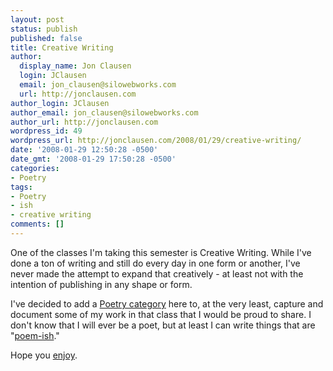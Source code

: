 ```yaml
---
layout: post
status: publish
published: false
title: Creative Writing
author:
  display_name: Jon Clausen
  login: JClausen
  email: jon_clausen@silowebworks.com
  url: http://jonclausen.com
author_login: JClausen
author_email: jon_clausen@silowebworks.com
author_url: http://jonclausen.com
wordpress_id: 49
wordpress_url: http://jonclausen.com/2008/01/29/creative-writing/
date: '2008-01-29 12:50:28 -0500'
date_gmt: '2008-01-29 17:50:28 -0500'
categories:
- Poetry
tags:
- Poetry
- ish
- creative writing
comments: []
---
```

<p>One of the classes I'm taking this semester is Creative Writing.   While I've done a ton of writing and still do every day in one form or another, I've never made the attempt to expand that creatively - at least not with the intention of publishing in any shape or form.</p>
<p>I've decided to add a <a href="http://jonclausen.com/category/poetry/" title="Poetry by me">Poetry category</a> here to, at the very least, capture and document some of my work in that class that I would be proud to share.   I don't know that I will ever be a poet, but at least I can write things that are "<a href="http://www.amazon.com/Ish-Peter-H-Reynolds/dp/076362344X/ref=pd_bbs_sr_1?ie=UTF8&amp;s=books&amp;qid=1201623186&amp;sr=8-1" title="Ish">poem-ish</a>."</p>
<p>Hope you <a href="http://jonclausen.com/category/poetry/">enjoy</a>.</p>
